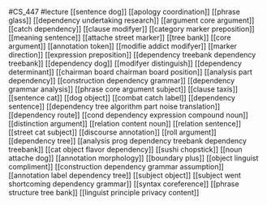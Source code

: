 #CS_447
#lecture
[[sentence dog]]
[[apology coordination]]
[[phrase glass]]
[[dependency undertaking research]]
[[argument core argument]]
[[catch dependency]]
[[clause modifyer]]
[[category marker preposition]]
[[meaning sentence]]
[[attache street marker]]
[[tree bank]]
[[core argument]]
[[annotation token]]
[[modifie addict modifyer]]
[[marker direction]]
[[expression preposition]]
[[dependency treebank dependency treebank]]
[[dependency dog]]
[[modifyer distinguish]]
[[dependency determinant]]
[[chairman board chairman board position]]
[[analysis part dependency]]
[[construction dependency grammar]]
[[dependency grammar analysis]]
[[phrase core argument subject]]
[[clause taxis]]
[[sentence cat]]
[[dog object]]
[[combat catch label]]
[[dependency sentence]]
[[dependency tree algorithm part noise translation]]
[[dependency route]]
[[cond dependency expression compound noun]]
[[distinction argument]]
[[relation content noun]]
[[relation sentence]]
[[street cat subject]]
[[discourse annotation]]
[[roll argument]]
[[dependency tree]]
[[analysis prog dependency treebank dependency treebank]]
[[cat object flavor dependency]]
[[sushi chopstick]]
[[noun attache dog]]
[[annotation morphology]]
[[boundary plus]]
[[object linguist compliment]]
[[construction dependency grammar assumption]]
[[annotation label dependency tree]]
[[subject object]]
[[subject went shortcoming dependency grammar]]
[[syntax coreference]]
[[phrase structure tree bank]]
[[linguist principle privacy content]]
